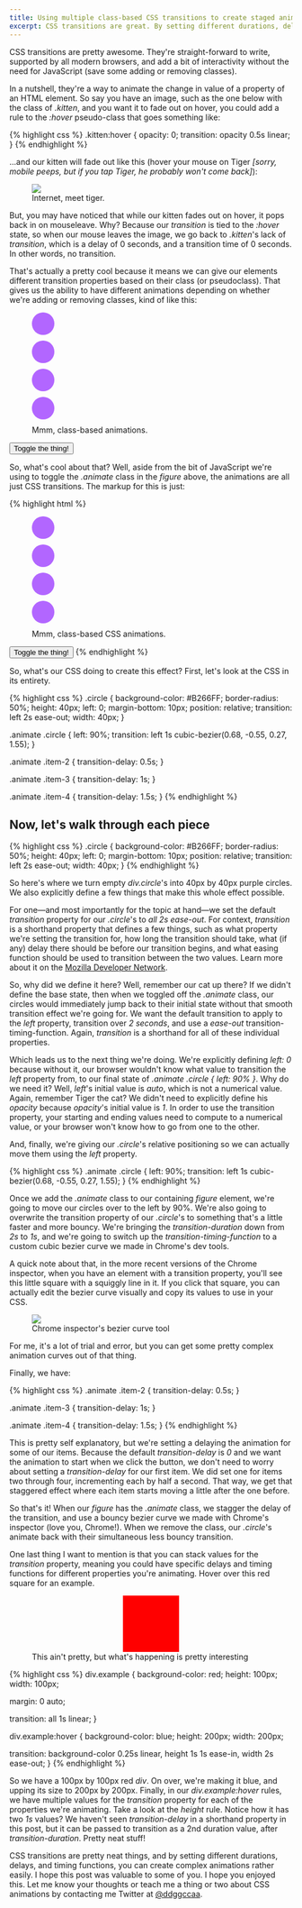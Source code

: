 ```yaml
---
title: Using multiple class-based CSS transitions to create staged animations
excerpt: CSS transitions are great. By setting different durations, delays, and timing functions, we can create complex animations rather easily. Let's make an animation that has two distinctly different trantisions based on the simple toggle of a class.
---
```


CSS transitions are pretty awesome. They're straight-forward to write, supported by all modern browsers, and add a bit of interactivity without the need for JavaScript (save some adding or removing classes).

In a nutshell, they're a way to animate the change in value of a property of an HTML element. So say you have an image, such as the one below with the class of _.kitten_, and you want it to fade out on hover, you could add a rule to the _:hover_ pseudo-class that goes something like:

{% highlight css %}
.kitten:hover {
opacity: 0;
transition: opacity 0.5s linear;
}
{% endhighlight %}

...and our kitten will fade out like this (hover your mouse on Tiger <span style="font-style:italic">[sorry, mobile peeps, but if you tap Tiger, he probably won't come back]</span>):

<figure>
  <img class="kitten" style="display:block;margin:0 auto;" src="/assets/img/sleepy-kitten.jpg">
  <figcaption>Internet, meet tiger.</figcaption>
</figure>

But, you may have noticed that while our kitten fades out on hover, it pops back in on mouseleave. Why? Because our _transition_ is tied to the _:hover_ state, so when our mouse leaves the image, we go back to _.kitten_'s lack of _transition_, which is a delay of 0 seconds, and a transition time of 0 seconds. In other words, no transition.

That's actually a pretty cool because it means we can give our elements different transition properties based on their class (or pseudoclass). That gives us the ability to have different animations depending on whether we're adding or removing classes, kind of like this:

<style type="text/css">
.kitten:hover {
  opacity: 0;
  transition: opacity 0.5s linear;
}

.circle {
  background-color: #B266FF;
  border-radius: 50%;
  height: 40px;
  left: 0;
  margin-bottom: 10px;
  position: relative;
  transition: left 2s ease-out;
  width: 40px;
}

.animate .circle {
  left: 90%;
  transition: left 1s cubic-bezier(0.68, -0.55, 0.27, 1.55);
}

.animate .item-2 {
  transition-delay: 0.5s;
}

.animate .item-3 {
  transition-delay: 1s;
}

.animate .item-4 {
  transition-delay: 1.5s;
}
</style>

<figure class="demo">
  <div class="circle item-1"></div>
  <div class="circle item-2"></div>
  <div class="circle item-3"></div>
  <div class="circle item-4"></div>
  <figcaption>Mmm, class-based animations.</figcaption>
</figure>
<button type="button" class="demo-button">Toggle the thing!</button>

<script type="text/javascript">
    $('.demo-button').click(function() {
      $('.demo').toggleClass('animate');
    });
</script>

So, what's cool about that? Well, aside from the bit of JavaScript we're using to toggle the _.animate_ class in the _figure_ above, the animations are all just CSS transitions. The markup for this is just:

{% highlight html %}

<figure class="demo">
  <div class="circle item-1"></div>
  <div class="circle item-2"></div>
  <div class="circle item-3"></div>
  <div class="circle item-4"></div>
  <figcaption>Mmm, class-based CSS animations.</figcaption>
</figure>
<button type="button" class="demo-button">Toggle the thing!</button>
{% endhighlight %}

So, what's our CSS doing to create this effect? First, let's look at the CSS in its entirety.

{% highlight css %}
.circle {
background-color: #B266FF;
border-radius: 50%;
height: 40px;
left: 0;
margin-bottom: 10px;
position: relative;
transition: left 2s ease-out;
width: 40px;
}

.animate .circle {
left: 90%;
transition: left 1s cubic-bezier(0.68, -0.55, 0.27, 1.55);
}

.animate .item-2 {
transition-delay: 0.5s;
}

.animate .item-3 {
transition-delay: 1s;
}

.animate .item-4 {
transition-delay: 1.5s;
}
{% endhighlight %}

## Now, let's walk through each piece

{% highlight css %}
.circle {
background-color: #B266FF;
border-radius: 50%;
height: 40px;
left: 0;
margin-bottom: 10px;
position: relative;
transition: left 2s ease-out;
width: 40px;
}
{% endhighlight %}

So here's where we turn empty _div.circle_'s into 40px by 40px purple circles. We also explicitly define a few things that make this whole effect possible.

For one—and most importantly for the topic at hand—we set the default _transition_ property for our _.circle_'s to _all 2s ease-out_. For context, _transition_ is a shorthand property that defines a few things, such as what property we're setting the transition for, how long the transition should take, what (if any) delay there should be before our transition begins, and what easing function should be used to transition between the two values. Learn more about it on the [Mozilla Developer Network](https://developer.mozilla.org/en-US/docs/Web/CSS/transition).

So, why did we define it here? Well, remember our cat up there? If we didn't define the base state, then when we toggled off the _.animate_ class, our circles would immediately jump back to their initial state without that smooth transition effect we're going for. We want the default transition to apply to the _left_ property, transition over _2 seconds_, and use a _ease-out_ transition-timing-function. Again, _transition_ is a shorthand for all of these individual properties.

Which leads us to the next thing we're doing. We're explicitly defining _left: 0_ because without it, our browser wouldn't know what value to transition the _left_ property from, to our final state of _.animate .circle { left: 90% }_. Why do we need it? Well, _left_'s initial value is _auto_, which is not a numerical value. Again, remember Tiger the cat? We didn't need to explicitly define his _opacity_ because _opacity_'s initial value is _1_. In order to use the transition property, your starting and ending values need to compute to a numerical value, or your browser won't know how to go from one to the other.

And, finally, we're giving our _.circle_'s relative positioning so we can actually move them using the _left_ property.

{% highlight css %}
.animate .circle {
left: 90%;
transition: left 1s cubic-bezier(0.68, -0.55, 0.27, 1.55);
}
{% endhighlight %}

Once we add the _.animate_ class to our containing _figure_ element, we're going to move our circles over to the left by 90%. We're also going to overwrite the transition property of our _.circle_'s to something that's a little faster and more bouncy. We're bringing the _transition-duration_ down from _2s_ to _1s_, and we're going to switch up the _transition-timing-function_ to a custom cubic bezier curve we made in Chrome's dev tools.

A quick note about that, in the more recent versions of the Chrome inspector, when you have an element with a transition property, you'll see this little square with a squiggly line in it. If you click that square, you can actually edit the bezier curve visually and copy its values to use in your CSS.

<figure>
  <img style="display: block; margin: 0 auto;" src="/assets/img/example-chrome-inspector-transition-curve.png">
  <figcaption>Chrome inspector's bezier curve tool</figcaption>
</figure>

For me, it's a lot of trial and error, but you can get some pretty complex animation curves out of that thing.

Finally, we have:

{% highlight css %}
.animate .item-2 {
transition-delay: 0.5s;
}

.animate .item-3 {
transition-delay: 1s;
}

.animate .item-4 {
transition-delay: 1.5s;
}
{% endhighlight %}

This is pretty self explanatory, but we're setting a delaying the animation for some of our items. Because the default _transition-delay_ is _0_ and we want the animation to start when we click the button, we don't need to worry about setting a _transition-delay_ for our first item. We did set one for items two through four, incrementing each by half a second. That way, we get that staggered effect where each item starts moving a little after the one before.

So that's it! When our _figure_ has the _.animate_ class, we stagger the delay of the transition, and use a bouncy bezier curve we made with Chrome's inspector (love you, Chrome!). When we remove the class, our _.circle_'s animate back with their simultaneous less bouncy transition.

One last thing I want to mention is that you can stack values for the _transition_ property, meaning you could have specific delays and timing functions for different properties you're animating. Hover over this red square for an example.

<style type="text/css">
div.example {
  background-color: red;
  height: 100px;
  width: 100px;

  margin: 0 auto;

  transition: all 1s linear;
}

div.example:hover {
  background-color: blue;
  height: 200px;
  width: 200px;

  transition: background-color 0.25s linear,
              height 1s 1s ease-in,
              width 2s ease-out;
}
</style>

<figure>
  <div class="example"></div>
  <figcapture>This ain't pretty, but what's happening is pretty interesting</figcapture>
</figure>

{% highlight css %}
div.example {
background-color: red;
height: 100px;
width: 100px;

margin: 0 auto;

transition: all 1s linear;
}

div.example:hover {
background-color: blue;
height: 200px;
width: 200px;

transition: background-color 0.25s linear,
height 1s 1s ease-in,
width 2s ease-out;
}
{% endhighlight %}

So we have a 100px by 100px red _div_. On over, we're making it blue, and upping its size to 200px by 200px. Finally, in our _div.example:hover_ rules, we have multiple values for the _transition_ property for each of the properties we're animating. Take a look at the _height_ rule. Notice how it has two _1s_ values? We haven't seen _transition-delay_ in a shorthand property in this post, but it can be passed to transition as a 2nd duration value, after _transition-duration_. Pretty neat stuff!

CSS transitions are pretty neat things, and by setting different durations, delays, and timing functions, you can create complex animations rather easily. I hope this post was valuable to some of you. I hope you enjoyed this. Let me know your thoughts or teach me a thing or two about CSS animations by contacting me Twitter at [@ddggccaa](https://twitter.com/ddggccaa).
